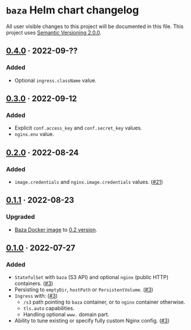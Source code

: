 `baza` Helm chart changelog
===========================

All user visible changes to this project will be documented in this file. This project uses [Semantic Versioning 2.0.0].




## [0.4.0] · 2022-09-??
[0.4.0]: https://github.com/instrumentisto/baza/tree/helm%2Fbaza%2F0.4.0/helm/baza

### Added

- Optional `ingress.className` value.




## [0.3.0] · 2022-09-12
[0.3.0]: https://github.com/instrumentisto/baza/tree/helm%2Fbaza%2F0.3.0/helm/baza

### Added

- Explicit `conf.access_key` and `conf.secret_key` values.
- `nginx.env` value.




## [0.2.0] · 2022-08-24
[0.2.0]: https://github.com/instrumentisto/baza/tree/helm%2Fbaza%2F0.2.0/helm/baza

### Added

- `image.credentials` and `nginx.image.credentials` values. ([#21])

[#21]: https://github.com/instrumentisto/baza/pull/21




## [0.1.1] · 2022-08-23
[0.1.1]: https://github.com/instrumentisto/baza/tree/helm%2Fbaza%2F0.1.1/helm/baza

### Upgraded

- [Baza Docker image] to [0.2 version][020-1].

[020-1]: https://github.com/instrumentisto/baza/releases/tag/v0.2.0




## [0.1.0] · 2022-07-27
[0.1.0]: https://github.com/instrumentisto/baza/tree/helm%2Fbaza%2F0.1.0/helm/baza

### Added

- `StatefulSet` with `baza` (S3 API) and optional `nginx` (public HTTP) containers. ([#3])
- Persisting to `emptyDir`, `hostPath` or `PersistentVolume`. ([#3])
- `Ingress` with: ([#3])
    - `/s3` path pointing to `baza` container, or to `nginx` container otherwise.
    - `tls.auto` capabilities.
    - Handling optional `www.` domain part.
- Ability to tune existing or specify fully custom Nginx config. ([#3])

[#3]: https://github.com/instrumentisto/baza/pull/3




[Baza Docker image]: https://hub.docker.com/r/instrumentisto/baza
[Nginx]: https://www.nginx.com
[Semantic Versioning 2.0.0]: https://semver.org
